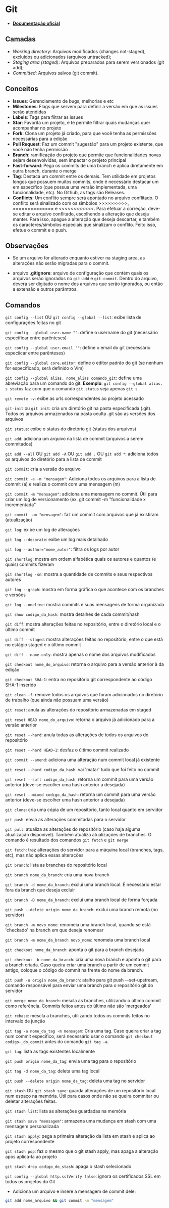 # Git

- **[Documentação oficial](https://git-scm.com/docs/)**

## Camadas

- *Working directory*: Arquivos modificados (changes not-staged), excluídos ou adicionados (arquivos untracked);
- *Staging area (staged)*: Arquivos preparados para serem versionados (git add);
- *Committed*: Arquivos salvos (git commit).

## Conceitos

- **Issues**: Gerenciamento de bugs, melhorias e etc
- **Milestones**: Flags que servem para definir a versão em que as issues serão atendidas
- **Labels**: Tags para filtrar as issues
- **Star**: Favorita um projeto, e te permite filtrar quais mudanças quer acompanhar no projeto
- **Fork**: Clona um projeto já criado, para que você tenha as permissões necessárias para a edição
- **Pull Request**: Faz um commit "sugestão" para um projeto existente, que você não tenha permissão
- **Branch**: ramificação do projeto que permite que funcionalidades novas sejam desenvolvidas, sem impactar o projeto principal
- **Fast-forward**: Pega os commits de uma branch e aplica diretamente em outra branch, durante o merge
- **Tag**: Destaca um commit entre os demais. Tem utilidade em projetos longos que possuem muitos commits, onde é necessário destacar um em específico (que possua uma versão implementada, uma funcionalidade, etc). No Github, as tags são Releases.
- **Conflicts**: Um conflito sempre será apontado no arquivo conflitado. O conflito será sinalizado com os símbolos >>>>>>>>>>, ============== e <<<<<<<<<<<<. Para efetuar a correção, deve-se editar o arquivo conflitado, escolhendo a alteração que deseja manter. Para isso, apague a alteração que deseja descartar, e também os caracteres/símbolos especiais que sinalizam o conflito. Feito isso, efetue o commit e o push.

## Observações

- Se um arquivo for alterado enquanto estiver na staging area, as alterações não serão migradas para o commit.

- arquivo **.gitignore**: arquivo de configuração que contém quais os arquivos serão ignorados no `git-add` e `git-commit`. Dentro do arquivo, deverá ser digitado o nome dos arquivos que serão ignorados, ou então a extensão e outros parâmtros.

## Comandos

`git config --list` OU `git config --global --list`: exibe lista de configurações feitas no git

`git config --global user.name ""`: define o username do git (necessário especificar entre parênteses)

`git config --global user.email ""`: define o email do git (necessário especiicar entre parênteses)

`git config --global core.editor`: define o editor padrão do git (se nenhum for especificado, será definido o Vim)

`git config --global alias. nome_alias comando_git`: define uma abreviação para um comando do git. **Exemplo**: `git config --global alias. s status` faz com que o comando `git status` seja apenas `git s`

`git remote -v`: exibe as urls correspondentes ao projeto acessado

`git-init` ou `git init`: cria um diretório git na pasta especificada (.git). Todos os arquivos armazenados na pasta oculta .git são as versões dos arquivos

`git status`: exibe o status do diretório git (status dos arquivos)

`git add`: adiciona um arquivo na lista de commit (arquivos a serem commitados)

`git add --all` OU `git add -A` OU `git add .` OU `git add *`: adiciona todos os arquivos do diretório para a lista de commit

`git commit`: cria a versão do arquivo

`git commit -a -m "mensagem"`: Adiciona todos os arquivos para a lista de commit (a) e realiza o commit com uma mensagem (m)

`git commit -m "mensagem"`: adiciona uma mensagem no commit. Útil para criar um log de versionamento (ex. git commit -m "funcionalidade x incrementada"

`git commit -am "mensagem"`:  faz um commit com arquivos que já existiram (atualização)

`git log`: exibe um log de alterações

`git log --decorate`: exibe um log mais detalhado

`git log --author="nome_autor"`: filtra os logs por autor

`git shortlog`: mostra em ordem alfabética quais os autores e quantos (e quais) commits fizeram

`git shortlog -sn`: mostra a quantidade de commits e seus respectivos autores

`git log --graph`: mostra em forma gráfica o que acontece com os branches e versões

`git log --oneline`: mostra commits e suas mensagens de forma organizada

`git show codigo_da_hash`: mostra detalhes de cada commit/hash

`git diff`: mostra alterações feitas no repositório, entre o diretório local e o último commit

`git diff --staged`: mostra alterações feitas no repositório, entre o que está no estágio staged e o último commit

`git diff --name-only`: mostra apenas o nome dos arquivos modificados

`git checkout nome_do_arquivo`: retorna o arquivo para a versão anterior à da edição

`git checkout SHA-1`: entra no repositório git correspondente ao código SHA-1 inserido

`git clean -f`: remove todos os arquivos que foram adicionados no diretório de trabalho (que ainda não possuam uma versão)

`git reset`: anula as alterações do repositório armazenadas em staged

`git reset HEAD nome_do_arquivo`: retorna o arquivo já adicionado para a versão anterior

`git reset --hard`: anula todas as alterações de todos os arquivos do repositório

`git reset --hard HEAD~1`: desfaz o último commit realizado

`git commit --amend`: adiciona uma alteração num commit local já existente

`git reset --hard codigo_da_hash`: vai 'matar' tudo que foi feito no commit

`git reset --soft codigo_da_hash`: retorna um commit para uma versão anterior (deve-se escolher uma hash anterior a desejada)

`git reset --mixed codigo_da_hash`: retorna um commit para uma versão anterior (deve-se escolher uma hash anterior a desejada)

`git clone`: cria uma cópia de um repositório, tanto local quanto em servidor

`git push`: envia as alterações commitadas para o servidor

`git pull`: atualiza as alterações do repositório (caso haja alguma atualização disponível). Também atualiza atualizações de branches. O comando é resultado dos comandos `git fetch` e `git merge`

`git fetch`: traz alterações do servidor para a máquina local (branches, tags, etc), mas não aplica essas alterações

`git branch`: lista as branches do repositório local

`git branch nome_da_branch`: cria uma nova branch

`git branch -d nome_da_branch`: exclui uma branch local. É necessário estar fora da branch que deseja excluir

`git branch -D nome_da_branch`: exclui uma branch local de forma forçada

`git push --delete origin nome_da_branch`: exclui uma branch remota (no servidor)

`git branch -m novo_nome`: renomeia uma branch local, quando se está 'checkado' na branch em que deseja renomear

`git branch -m nome_da_branch novo_nome`: renomeia uma branch local

`git checkout nome_da_branch`: aponta o git para a branch desejada

`git checkout -b nome_da_branch`: cria uma nova branch e aponta o git para a branch criada. Caso queira criar uma branch a partir de um commit antigo, coloque o código do commit na frente do nome da branch.

`git push -u origin nome_da_branch`: atalho para git push --set-upstream, comando responsável para enviar uma branch para o repositório git do servidor

`git merge nome_da_branch`: mescla as branches, utilizando o último commit como referência. Commits feitos antes do último não são 'mergeados'

`git rebase`: mescla a branches, utilizando todos os commits feitos no intervalo de junção

`git tag -a nome_da_tag -m mensagem`: Cria uma tag. Caso queira criar a tag num commit específico, será necessário usar o comando `git checkout codigo-_do_commit` antes do comando `git tag -a`.

`git tag`: lista as tags existentes localmente

`git push origin nome_da_tag`: envia uma tag para o repositório

`git tag -d nome_da_tag`: deleta uma tag local

`git push --delete origin nome_da_tag`: deleta uma tag no servidor

`git stash` OU `git stash save`: guarda alterações de um repositório local num espaço na memória. Útil para casos onde não se queira commitar ou deletar alterações feitas.

`git stash list`: lista as alterações guardadas na memória

`git stash save "mensagem"`: armazena uma mudança em stash com uma mensagem personalizada

`git stash apply`: pega a primeira alteração da lista em stash e aplica ao projeto correspondente

`git stash pop`: faz o mesmo que o git stash apply, mas apaga a alteração após aplicá-la ao projeto

`git stash drop codigo_do_stash`: apaga o stash selecionado

`git config --global http.sslVerify false`: ignora os certificados SSL em todos os projetos do Git

- Adiciona um arquivo e insere a mensagem de commit dele:

```sh
git add nome_arquivo && git commit -m "mensagem"
```
